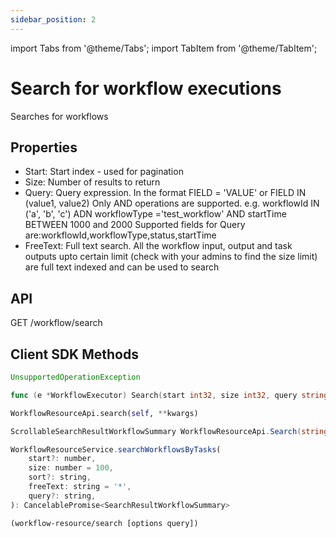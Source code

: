 ```yaml
---
sidebar_position: 2
---
```


import Tabs from '@theme/Tabs';
import TabItem from '@theme/TabItem';

# Search for workflow executions
Searches for workflows

## Properties
- Start: Start index - used for pagination
- Size:  Number of results to return
- Query: Query expression.  In the format FIELD = 'VALUE' or FIELD IN (value1, value2) Only AND operations are supported.  e.g. workflowId IN ('a', 'b', 'c') ADN workflowType ='test_workflow' AND startTime BETWEEN 1000 and 2000 Supported fields for Query are:workflowId,workflowType,status,startTime
- FreeText: Full text search.  All the workflow input, output and task outputs upto certain limit (check with your admins to find the size limit) are full text indexed and can be used to search

## API
GET /workflow/search

## Client SDK Methods

<Tabs>
<TabItem value="Java" label="Java">

```java
UnsupportedOperationException
```

</TabItem>
<TabItem value="Golang" label="Golang">

```go
func (e *WorkflowExecutor) Search(start int32, size int32, query string, freeText string) ([]model.WorkflowSummary, error)
```

</TabItem>
<TabItem value="Python" label="Python">

```python
WorkflowResourceApi.search(self, **kwargs)
```

</TabItem>
<TabItem value="CSharp" label="CSharp">

```csharp
ScrollableSearchResultWorkflowSummary WorkflowResourceApi.Search(string queryId = null, int? start = null, int? size = null, string sort = null, string freeText = null, string query = null, bool? skipCache = null)
```

</TabItem>
<TabItem value="Javascript" label="Javascript">

```javascript
WorkflowResourceService.searchWorkflowsByTasks(
    start?: number,
    size: number = 100,
    sort?: string,
    freeText: string = '*',
    query?: string,
): CancelablePromise<SearchResultWorkflowSummary>
```

</TabItem>
<TabItem value="Clojure" label="Clojure">

```clojure
(workflow-resource/search [options query])
```

</TabItem>
</Tabs>